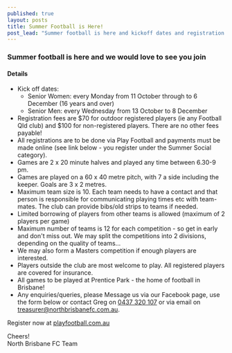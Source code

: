 ```yaml
---
published: true
layout: posts
title: Summer Football is Here!
post_lead: "Summer football is here and kickoff dates and registration fee information is up now"
---
```


### Summer football is here and we would love to see you join

#### Details

- Kick off dates:
  - Senior Women: every Monday from 11 October through to 6 December (16 years and over)
  - Senior Men: every Wednesday from 13 October to 8 December
- Registration fees are $70 for outdoor registered players (ie any Football Qld club) and $100 for non-registered players. There are no other fees payable!
- All registrations are to be done via Play Football and payments must be made online (see link below - you register under the Summer Social category).
- Games are 2 x 20 minute halves and played any time between 6.30-9 pm.
- Games are played on a 60 x 40 metre pitch, with 7 a side including the keeper. Goals are 3 x 2 metres.
- Maximum team size is 10. Each team needs to have a contact and that person is responsible for communicating playing times etc with team-mates. The club can provide bibs/old strips to teams if needed.
- Limited borrowing of players from other teams is allowed (maximum of 2 players per game)
- Maximum number of teams is 12 for each competition - so get in early and don't miss out. We may split the competitions into 2 divisions, depending on the quality of teams...
- We may also form a Masters competition if enough players are interested.
- Players outside the club are most welcome to play. All registered players are covered for insurance.
- All games to be played at Prentice Park - the home of football in Brisbane!
- Any enquiries/queries, please Message us via our Facebook page, use the form below or contact Greg on [0437 320 107](tel:61437320107) or via email on [treasurer@northbrisbanefc.com.au](mailto:treasurer@northbrisbanefc.com.au?subject=Summer%20Football).

Register now at [playfootball.com.au](https://www.playfootball.com.au)

Cheers!  
North Brisbane FC Team
